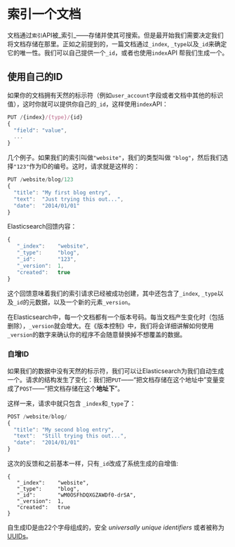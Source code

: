 # 索引一个文档

文档通过`索引`API被_索引_——存储并使其可搜索。但是最开始我们需要决定我们将文档存储在那里。正如之前提到的，一篇文档通过`_index`, `_type`以及`_id`来确定它的唯一性。我们可以自己提供一个`_id`，或者也使用`index`API 帮我们生成一个。


## 使用自己的ID

如果你的文档拥有天然的标示符（例如`user_account`字段或者文档中其他的标识值），这时你就可以提供你自己的`_id`，这样使用`index`API：

```js
PUT /{index}/{type}/{id}
{
  "field": "value",
  ...
}
```
几个例子。如果我们的索引叫做`"website"`，我们的类型叫做 `"blog"`，然后我们选择`"123"`作为ID的编号。这时，请求就是这样的：
```js
PUT /website/blog/123
{
  "title": "My first blog entry",
  "text":  "Just trying this out...",
  "date":  "2014/01/01"
}
```

Elasticsearch回馈内容：

```js
{
   "_index":    "website",
   "_type":     "blog",
   "_id":       "123",
   "_version":  1,
   "created":   true
}
```
这个回馈意味着我们的索引请求已经被成功创建，其中还包含了`_index`, `_type`以及`_id`的元数据，以及一个新的元素`_version`。

在Elasticsearch中，每一个文档都有一个版本号码。每当文档产生变化时（包括删除），`_version`就会增大。在《版本控制》中，我们将会详细讲解如何使用`_version`的数字来确认你的程序不会随意替换掉不想覆盖的数据。

### 自增ID

如果我们的数据中没有天然的标示符，我们可以让Elasticsearch为我们自动生成一个。请求的结构发生了变化：我们把`PUT`——“把文档存储在这个地址中”变量变成了`POST`——“把文档存储在这个**地址下**”。

这样一来，请求中就只包含 `_index`和`_type`了：

```js
POST /website/blog/
{
  "title": "My second blog entry",
  "text":  "Still trying this out...",
  "date":  "2014/01/01"
}
```

这次的反馈和之前基本一样，只有`_id`改成了系统生成的自增值:

```
{
   "_index":    "website",
   "_type":     "blog",
   "_id":       "wM0OSFhDQXGZAWDf0-drSA",
   "_version":  1,
   "created":   true
}
```
自生成ID是由22个字母组成的，安全
_universally unique identifiers_ 或者被称为[UUIDs](http://baike.baidu.com/view/1052579.htm?fr=aladdin)。




